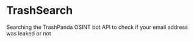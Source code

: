# TrashSearch
Searching the TrashPanda OSINT bot API to check if your email address was leaked or not
